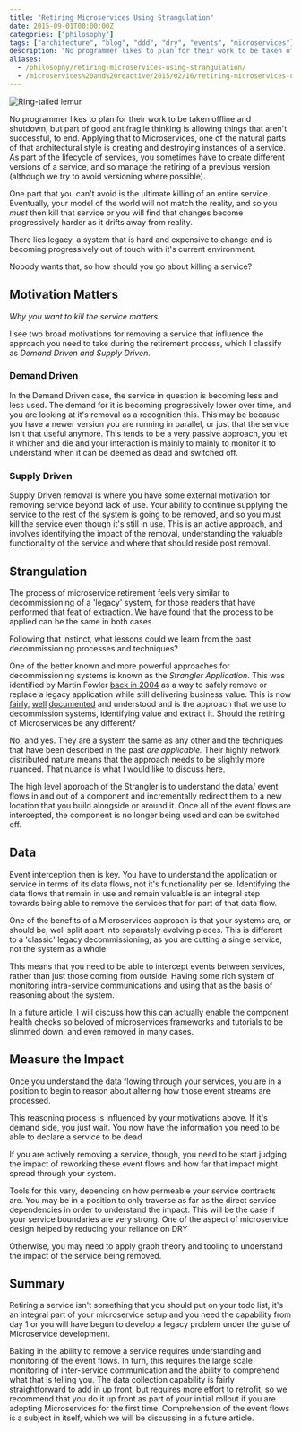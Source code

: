 ```yaml
---
title: "Retiring Microservices Using Strangulation"
date: 2015-09-01T00:00:00Z
categories: ["philosophy"]
tags: ["architecture", "blog", "ddd", "dry", "events", "microservices"]
description: "No programmer likes to plan for their work to be taken offline and shutdown, but part of good antifragile thinking is allowing things that aren't successful, to end."
aliases:
  - /philosophy/retiring-microservices-using-strangulation/
  - /microservices%20and%20reactive/2015/02/16/retiring-microservices-using-strangulation.html
---
```


![Ring-tailed lemur](/images/lemur.jpg)

No programmer likes to plan for their work to be taken offline and shutdown, but part of good antifragile thinking is allowing things that aren't successful, to end. Applying that to Microservices, one of the natural parts of that architectural style is creating and destroying instances of a service. As part of the lifecycle of services, you sometimes have to create different versions of a service, and so manage the retiring of a previous version (although we try to avoid versioning where possible).

One part that you can't avoid is the ultimate killing of an entire service. Eventually, your model of the world will not match the reality, and so you _must_ then kill that service or you will find that changes become progressively harder as it drifts away from reality.

There lies legacy, a system that is hard and expensive to change and is becoming progressively out of touch with it's current environment.

Nobody wants that, so how should you go about killing a service?

## Motivation Matters

_Why you want to kill the service matters._

I see two broad motivations for removing a service that influence the approach you need to take during the retirement process, which I classify as _Demand Driven and Supply Driven._

### Demand Driven

In the Demand Driven case, the service in question is becoming less and less used. The demand for it is becoming progressively lower over time, and you are looking at it's removal as a recognition this. This may be because you have a newer version you are running in parallel, or just that the service isn't that useful anymore. This tends to be a very passive approach, you let it whither and die and your interaction is mainly to mainly to monitor it to understand when it can be deemed as dead and switched off.

### Supply Driven

Supply Driven removal is where you have some external motivation for removing service beyond lack of use. Your ability to continue supplying the service to the rest of the system is going to be removed, and so you must kill the service even though it's still in use. This is an active approach, and involves identifying the impact of the removal, understanding the valuable functionality of the service and where that should reside post removal.

## Strangulation

The process of microservice retirement feels very similar to decommissioning of a 'legacy' system, for those readers that have performed that feat of extraction. We have found that the process to be applied can be the same in both cases.

Following that instinct, what lessons could we learn from the past decommissioning processes and techniques?

One of the better known and more powerful approaches for decommissioning systems is known as the _Strangler Application_. This was identified by Martin Fowler [back in 2004](http://www.martinfowler.com/bliki/StranglerApplication.html) as a way to safely remove or replace a legacy application while still delivering business value.  This is now [fairly,](http://paulhammant.com/2013/07/14/legacy-application-strangulation-case-studies/) [well](http://agilefromthegroundup.blogspot.co.uk/2011/03/strangulation-pattern-of-choice-for.html) [documented](http://cdn.pols.co.uk/papers/agile-approach-to-legacy-systems.pdf) and understood and is the approach that we use to decommission systems, identifying value and extract it. Should the retiring of Microservices be any different?

No, and yes.  They are a system the same as any other and the techniques that have been described in the past _are applicable._ Their highly network distributed nature means that the approach needs to be slightly more nuanced.  That nuance is what I would like to discuss here.

The high level approach of the Strangler is to understand the data/ event flows in and out of a component and incrementally redirect them to a new location that you build alongside or around it.  Once all of the event flows are intercepted, the component is no longer being used and can be switched off.

## Data

Event interception then is key. You have to understand the application or service in terms of its data flows, not it's functionality per se.  Identifying the data flows that remain in use and remain valuable is an integral step towards being able to remove the services that for part of that data flow.

One of the benefits of a Microservices approach is that your systems are, or should be, well split apart into separately evolving pieces. This is different to a 'classic' legacy decommissioning, as you are cutting a single service, not the system as a whole.

This means that you need to be able to intercept events between services, rather than just those coming from outside. Having some rich system of monitoring intra-service communications and using that as the basis of reasoning about the system.

In a future article, I will discuss how this can actually enable the component health checks so beloved of microservices frameworks and tutorials to be slimmed down, and even removed in many cases.

## Measure the Impact

Once you understand the data flowing through your services, you are in a position to begin to reason about altering how those event streams are processed.

This reasoning process is influenced by your motivations above. If it's demand side, you just wait. You now have the information you need to be able to declare a service to be dead

If you are actively removing a service, though, you need to be start judging the impact of reworking these event flows and how far that impact might spread through your system.

Tools for this vary, depending on how permeable your service contracts are. You may be in a position to only traverse as far as the direct service dependencies in order to understand the impact. This will be the case if your service boundaries are very strong. One of the aspect of microservice design helped by reducing your reliance on DRY

Otherwise, you may need to apply graph theory and tooling to understand the impact of the service being removed.

## Summary

Retiring a service isn't something that you should put on your todo list, it's an integral part of your microservice setup and you need the capability from day 1 or you will have begun to develop a legacy problem under the guise of Microservice development.

Baking in the ability to remove a service requires understanding and monitoring of the event flows. In turn, this requires the large scale monitoring of inter-service communication and the ability to comprehend what that is telling you. The data collection capability is fairly straightforward to add in up front, but requires more effort to retrofit, so we recommend that you do it up front as part of your initial rollout if you are adopting Microservices for the first time. Comprehension of the event flows is a subject in itself, which we will be discussing in a future article.